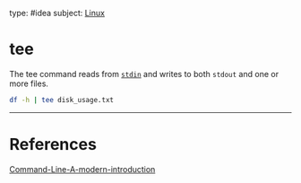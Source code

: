 type: #idea
subject: [Linux](Linux.md)
<!-- Subject should be a hub note -->
# tee

The tee command reads from [`stdin`](Standard-streams.md) and writes to both `stdout` and one or more files.

```bash
df -h | tee disk_usage.txt
```

---
# References
<!-- What references back up this idea -->
[Command-Line-A-modern-introduction](Command-Line-A-modern-introduction.md)